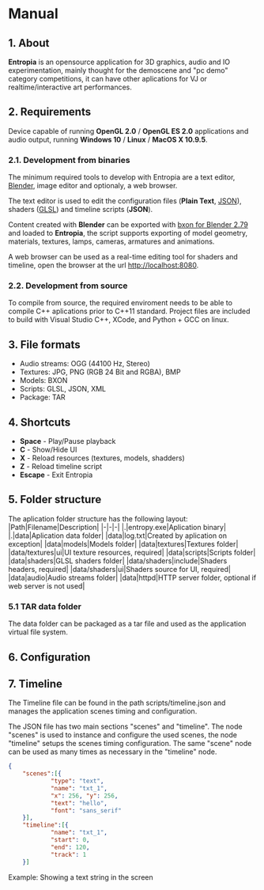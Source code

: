 # Manual
## 1. About
**Entropia** is an opensource application for 3D graphics, audio and IO experimentation, mainly thought for the demoscene and "pc demo" category competitions, it can have other aplications for VJ or realtime/interactive art performances. 
    
## 2. Requirements
Device capable of running **OpenGL 2.0** / **OpenGL ES 2.0** applications and audio output, running **Windows 10** / **Linux** / **MacOS X 10.9.5**.

### 2.1. Development from binaries
The minimum required tools to develop with Entropia are a text editor, [Blender](https://download.blender.org/release/Blender2.79/), image editor and optionaly, a web browser. 

The text editor is used to edit the configuration files (**Plain Text**, [JSON](https://en.wikipedia.org/wiki/JSON)), shaders ([GLSL](https://www.khronos.org/opengles/sdk/docs/reference_cards/OpenGL-ES-2_0-Reference-card.pdf)) and timeline scripts (**JSON**).

Content created with **Blender** can be exported with [bxon for Blender 2.79](https://github.com/nczeroshift/bxon-3d) and loaded to **Entropia**, the script supports exporting of model geometry, materials, textures, lamps, cameras, armatures and animations. 

A web browser can be used as a real-time editing tool for shaders and timeline, open the browser at the url [http://localhost:8080](http://localhost:8080).

### 2.2. Development from source
To compile from source, the required enviroment needs to be able to compile C++ aplications prior to C++11 standard. Project files are included to build with Visual Studio C++, XCode, and Python + GCC on linux.

## 3. File formats
* Audio streams: OGG (44100 Hz, Stereo)
* Textures: JPG, PNG (RGB 24 Bit and RGBA), BMP
* Models: BXON
* Scripts: GLSL, JSON, XML
* Package: TAR

## 4. Shortcuts
* **Space** - Play/Pause playback
* **C** - Show/Hide UI
* **X** - Reload resources (textures, models, shadders)
* **Z** - Reload timeline script
* **Escape** - Exit Entropia

## 5. Folder structure
The aplication folder structure has the following layout:
|Path|Filename|Description|
|-|-|-|
|.|entropy.exe|Aplication binary|
|.|data|Aplication data folder|
|data|log.txt|Created by aplication on exception|
|data|models|Models folder|
|data|textures|Textures folder|
|data/textures|ui|UI texture resources, required|
|data|scripts|Scripts folder|
|data|shaders|GLSL shaders folder|
|data/shaders|include|Shaders headers, required|
|data/shaders|ui|Shaders source for UI, required|
|data|audio|Audio streams folder|
|data|httpd|HTTP server folder, optional if web server is not used|

### 5.1 TAR data folder
The data folder can be packaged as a tar file and used as the application virtual file system.

## 6. Configuration

## 7. Timeline
The Timeline file can be found in the path scripts/timeline.json and manages the application scenes timing and configuration.

The JSON file has two main sections "scenes" and "timeline". The node "scenes" is used to instance and configure the used scenes, the node
"timeline" setups the scenes timing configuration. The same "scene" node can be used as many times as necessary in the "timeline" node.

```json
{
    "scenes":[{
            "type": "text",
            "name": "txt_1",
            "x": 256, "y": 256,
            "text": "hello",
            "font": "sans_serif"
    }],
    "timeline":[{
            "name": "txt_1",
            "start": 0,
            "end": 120,
            "track": 1
    }]
```
Example: Showing a text string in the screen

